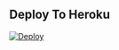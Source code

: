 
## Deploy To Heroku
[![Deploy](https://www.herokucdn.com/deploy/button.svg)](https://heroku.com/deploy?template=https://github.com/kaildavid/botl)
